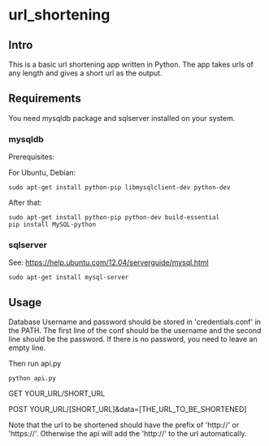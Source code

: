 # url_shortening

## Intro
This is a basic url shortening app written in Python. The app takes urls of any length and gives a short url as the output.

## Requirements
You need mysqldb package and sqlserver installed on your system.

### mysqldb
Prerequisites:

For Ubuntu, Debian:
```
sudo apt-get install python-pip libmysqlclient-dev python-dev 
```
After that:
```
sudo apt-get install python-pip python-dev build-essential 
pip install MySQL-python
```

### sqlserver
See: https://help.ubuntu.com/12.04/serverguide/mysql.html
```
sudo apt-get install mysql-server
```

## Usage

Database Username and password should be stored in 'credentials.conf' in the PATH.
The first line of the conf should be the username and the second line should be the password. If there is no password, you need to leave an empty line.

Then run api.py

```
python api.py
```

GET    YOUR_URL/SHORT_URL

POST   YOUR_URL/[SHORT_URL]&data=[THE_URL_TO_BE_SHORTENED]

Note that the url to be shortened should have the prefix of 'http://' or 'https://'. Otherwise the api will add the 'http://' to the url automatically.
